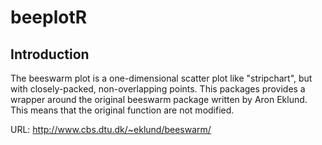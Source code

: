 beeplotR
========

## Introduction
The beeswarm plot is a one-dimensional scatter plot like "stripchart", but with closely-packed, non-overlapping points. This packages provides a wrapper around the original beeswarm package written by Aron Eklund. This means that the original function are not modified.

URL: http://www.cbs.dtu.dk/~eklund/beeswarm/

